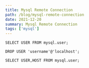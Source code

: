 ```yaml
---
title: Mysql Remote Connection
path: /blog/mysql-remote-connection
date: 2021-12-20
summary: Mysql Remote Connection
tags: ['mysql']
---
```


```mysql
SELECT USER FROM mysql.user;
```
```mysql 
DROP USER 'username'@'localhost';
```
```mysql 
SELECT USER,HOST FROM mysql.user;
```
